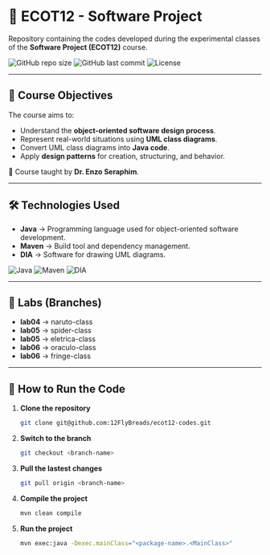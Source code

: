 # 📘 ECOT12 - Software Project  

Repository containing the codes developed during the experimental classes of the **Software Project (ECOT12)** course.

![GitHub repo size](https://img.shields.io/github/repo-size/12FlyBreads/ecot12-Projeto-Software?style=for-the-badge)
![GitHub last commit](https://img.shields.io/github/last-commit/12FlyBreads/ecot12-Projeto-Software?style=for-the-badge)
![License](https://img.shields.io/badge/License-MIT-green?style=for-the-badge)

---

## 🎯 Course Objectives  
The course aims to:  
- Understand the **object-oriented software design process**.  
- Represent real-world situations using **UML class diagrams**.  
- Convert UML class diagrams into **Java code**.  
- Apply **design patterns** for creation, structuring, and behavior.  

📌 Course taught by **Dr. Enzo Seraphim**.  

---

## 🛠️ Technologies Used  
- **Java** → Programming language used for object-oriented software development.  
- **Maven** → Build tool and dependency management.  
- **DIA** → Software for drawing UML diagrams.

![Java](https://img.shields.io/badge/Java-ED8B00?style=for-the-badge&logo=java&logoColor=white) ![Maven](https://img.shields.io/badge/Maven-C71A36?style=for-the-badge&logo=apachemaven&logoColor=white) ![DIA](https://img.shields.io/badge/DIA-0099FF?style=for-the-badge&logo=dia&logoColor=white)

---

## 🧪 Labs (Branches)  
- **lab04** → naruto-class
- **lab05** → spider-class
- **lab05** → eletrica-class
- **lab06** → oraculo-class
- **lab06** → fringe-class

---

## 🚀 How to Run the Code  

1. **Clone the repository**  
   ```bash
   git clone git@github.com:12FlyBreads/ecot12-codes.git
   ```
2. **Switch to the branch**
   ```bash
   git checkout <branch-name>
   ```
3. **Pull the lastest changes**
   ```bash
   git pull origin <branch-name>
   ```
4. **Compile the project**
   ```bash
   mvn clean compile
   ```
5. **Run the project**
   ```bash
   mvn exec:java -Dexec.mainClass="<package-name>.<MainClass>"
   ```
